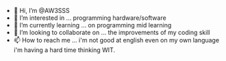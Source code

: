 - 👋 Hi, I’m @AW3SSS
- 👀 I’m interested in ... programming hardware/software
- 🌱 I’m currently learning ... on programming mid learning
- 💞️ I’m looking to collaborate on ... the improvements of my coding skill
- 📫 How to reach me ... i'm not good at english even on my own language i'm having a hard time thinking WIT.

<!---
AW3SSS/AW3SSS is a ✨ special ✨ repository because its `README.md` (this file) appears on your GitHub profile.
You can click the Preview link to take a look at your changes.
--->
